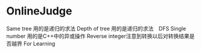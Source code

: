OnlineJudge
===========
Same tree 用的是递归的求法
Depth of tree 用的是递归的求法　DFS
Single number 用的是C++中的异或操作
Reverse integer注意到转换以后对转换结果是否越界
For Learning

